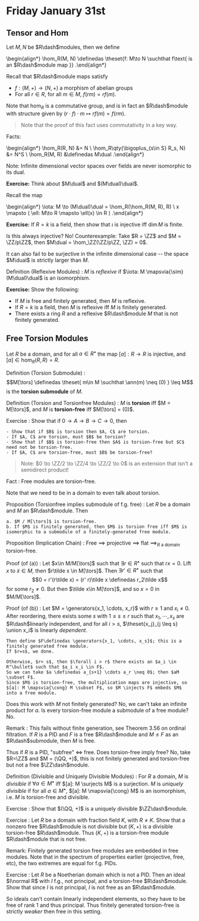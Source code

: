 # Friday January 31st

## Tensor and Hom

Let $M, N$ be $R\dash$modules, then we define

\begin{align*}
\hom_R(M, N) \definedas \theset{f: M\to N \suchthat f\text{ is an $R\dash$module map }}
.\end{align*}

Recall that $R\dash$module maps satisfy

- $f: (M, +) \to (N, +)$ a morphism of abelian groups
- For all $r\in R$, for all $m\in M$, $f(rm) = rf(m)$.

Note that $\hom_R$ is a commutative group, and is in fact an $R\dash$module with structure given by $(r\cdot f) \cdot m \mapsto r f(m) = f(rm)$.

> Note that the proof of this fact uses commutativity in a key way.

Facts:

\begin{align*}
\hom_R(R, N) &= N \\
\hom_R\qty{\bigoplus_{s\in S} R_s, N} &= N^S \\
\hom_R(M, R) &\definedas M\dual
.\end{align*}


Note:
Infinite dimensional vector spaces over fields are never isomorphic to its dual. 

**Exercise:**
Think about $M\dual$ and $(M\dual)\dual$.

Recall the map

\begin{align*}
\iota: M \to (M\dual)\dual = \hom_R(\hom_R(M, R), R) \\
x \mapsto ( \ell: M\to R \mapsto \ell(x) \in R )
.\end{align*}

**Exercise:**
If $R = k$ is a field, then show that $\iota$ is injective iff $\dim M$ is finite.

Is this always injective? No! Counterexample:
Take $R = \ZZ$ and $M = \ZZ/p\ZZ$, then $M\dual = \hom_\ZZ(\ZZ/p\ZZ, \ZZ) = 0$.

It can also fail to be surjective in the infinite dimensional case -- the space $M\dual$ is strictly larger than $M$.

Definition (Reflexive Modules)
: $M$ is *reflexive* if $\iota: M \mapsvia{\sim} (M\dual)\dual$ is an isomorphism.

**Exercise:**
Show the following:

- If $M$ is free and finitely generated, then $M$ is reflexive.
- If $R=k$ is a field, then $M$ is reflexive iff $M$ is finitely generated.
- There exists a ring $R$ and a reflexive $R\dash$module $M$ that is not finitely generated.

## Free Torsion Modules

Let $R$ be a domain, and for all $a\in R^\bullet$ the map $[a]:R\to R$ is injective, and $[a] \in \hom_R(R, R) = R$.

Definition (Torsion Submodule)
: $$M[\tors] \definedas \theset{ m\in M \suchthat \ann(m) \neq (0) } \leq M$$ is the **torsion submodule** of $M$.

Definition (Torsion and Torsionfree Modules)
: $M$ is **torsion** iff $M = M[\tors]$, and $M$ is **torsion-free** iff $M[\tors] = (0)$.

Exercise
: Show that if $0 \to A \to B \to C \to 0$, then

	- Show that if $B$ is torsion then $A, C$ are torsion.
	- If $A, C$ are torsion, must $B$ be torsion?
	- Show that if $B$ is torsion-free then $A$ is torsion-free but $C$ need not be torsion-free.
	- If $A, C$ are torsion-free, must $B$ be torsion-free?

> Note: $0 \to \ZZ/2 \to \ZZ/4 \to \ZZ/2 \to 0$ is an extension that isn't a semidirect product!

Fact
: Free modules are torsion-free.

Note that we need to be in a domain to even talk about torsion.

Proposition (Torsionfree implies submodule of f.g. free)
: Let $R$ be a domain and $M$ an $R\dash$module.
	Then

	a. $M / M[\tors]$ is torsion-free.
	b. If $M$ is finitely generated, then $M$ is torsion free iff $M$ is isomorphic to a submodule of a finitely-generated free module.

Proposition (Implication Chain)
: Free $\implies$ projective $\implies$ flat $\implies_{R\text{ a domain }}$ torsion-free.

Proof (of (a))
: 	Let $x\in M/M[\tors]$ such that $\exists r\in R^\bullet$ such that $rx = 0$.
		Lift $x$ to $\tilde x\in M$, then $r\tilde x \in M[\tors]$.
		Then $\exists r' \in R^\bullet$ such that $$0 = r'(r\tilde x) = (r' r)\tilde x \definedas r_2\tilde x$$ for some $r_2 \neq 0$.
		But then $\tilde x\in M[\tors]$, and so $x = 0$ in $M/M[\tors]$.

Proof (of (b))
: Let $M = \generators{x_1, \cdots, x_r}$ with $r\geq 1$ and $x_i \neq 0$.
	After reordering, there exists some $s$ with $1\leq s \leq r$ such that $x_1, \cdots, x_s$ are $R\dash$linearly independent, and for all $i > s$, $\theset{x_j}_{j \leq s} \union x_i$ is linearly *dependent*.
	
	Then define $F\definedas \generators{x_1, \cdots, x_s}$; this is a finitely generated free module.
	If $r=s$, we done.

	Otherwise, $r< s$, then $\forall i > r$ there exists an $a_i \in R^\bullet$ such that $a_i x_i \in F$.
	So we can take $a \definedas a_{s+1} \cdots a_r \neq 0$; then $aM \subset F$.
	Since $M$ is torsion-free, the multiplication maps are injective, so $[a]: M \mapsvia{\cong} M \subset F$, so $M \injects F$ embeds $M$ into a free module.

Does this work with $M$ not finitely generated? No, we can't take an infinite product for $a$.
Is every torsion-free module a submodule of a free module? No.

Remark
: This fails without finite generation, see Theorem 3.56 on ordinal filtration.
  If $R$ is a PID and $F$ is a free $R\dash$module and $M \leq F$ as an $R\dash$submodule, then $M$ is free.

Thus if $R$ is a PID, "subfree" $\iff$ free.
Does torsion-free imply free?
No, take $R=\ZZ$ and $M = (\QQ, +)$, this is not finitely generated and torsion-free but not a free $\ZZ\dash$module.

Definition (Divisible and Uniquely Divisible Modules)
: For $R$ a domain, $M$ is *divisible* if $\forall a\in M^\bullet$ iff $[a]: M \surjects M$ is a surjection.
	$M$ is *uniquely divisible* if for all $a\in M^\bullet$, $[a]: M \mapsvia{\cong} M$ is an isomorphism, i.e. $M$ is torsion-free and divisible.

Exercise
: Show that $(\QQ, +)$ is a uniquely divisible $\ZZ\dash$module.

Exercise
: Let $R$ be a domain with fraction field $K$, with $R\neq K$.
	Show that a nonzero free $R\dash$module is not divisible but $(K, +)$ is a divisible torsion-free $R\dash$module.
	Thus $(K, +)$ is a torsion-free module $R\dash$module that is not free.

Remark:
Finitely generated torsion free modules are embedded in free modules.
Note that in the spectrum of properties earlier (projective, free, etc), the two extremes are equal for f.g. PIDs.

Exercise
: Let $R$ be a Noetherian domain which is not a PID.
	Then an ideal $I\normal R$ with $I$ f.g., not principal, and a torsion-free $R\dash$module.
	Show that since $I$ is not principal, $I$ is not free as an $R\dash$module.

So ideals can't contain linearly independent elements, so they have to be free of rank 1 and thus principal.
Thus finitely generated torsion-free is strictly *weaker* then free in this setting.
